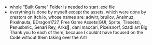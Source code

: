 - whole "Built Game" Folder is needed to start .exe file
- everything is done by myself except the assets, which were done by creators on Itch.io, whose names are:
adwitr, brullov, Ansimuz, Pixelnauta, BDragon1727, Free Game Assets(GUI, Sprite, Tilesets), Penusbmic, Senari Rey, Arks💢, dani maccari, Pixelsnorf, Szadi art
Big Thank you to each of them, because I couldnt have focused on the Code without them taking over the Art!
